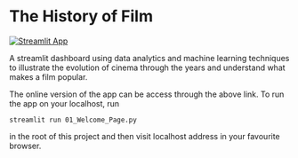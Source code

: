 # The History of Film

[![Streamlit App](https://static.streamlit.io/badges/streamlit_badge_black_white.svg)](https://dzhub2-history-of-film-01-welcome-page-ge5s0u.streamlit.app/)

A streamlit dashboard using data analytics and machine learning techniques to illustrate the evolution of cinema through the years and understand what makes a film popular.


The online version of the app can be access through the above link. To run the app on your localhost, run

```
streamlit run 01_Welcome_Page.py
```

in the root of this project and then visit localhost address in your favourite browser.